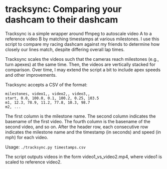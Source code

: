 # tracksync: Comparing your dashcam to their dashcam

Tracksync is a simple wrapper around ffmpeg to autoscale video A to a reference
video B by matching timestamps at various milestones. I use this script to
compare my racing dashcam against my friends to determine how closely our lines
match, despite differing overall lap times.

Tracksync scales the videos such that the cameras reach milestones (e.g., turn
apexes) at the same time. Then, the videos are vertically stacked for comparison.
Over time, I may extend the script a bit to include apex speeds and other
improvements.

Tracksync accepts a CSV of the format:

```
milestones, video1,, video2,, video3,,
start, 0.0, 100.0, 0.1, 100.2, 0.25, 103.5
m1, 12.3, 78.9, 11.2, 77.8, 10.3, 98.7
m2, ...
```

The first column is the milestone name. The second column indicates the basename of
the first video. The fourth column is the basename of the second video, and so on.
After the header row, each consecutive row indicates the milestone name and the
timestamp (in seconds) and speed (in mph) for each video.

Usage: `./tracksync.py timestamps.csv`

The script outputs videos in the form video1_vs_video2.mp4, where video1 is scaled
to reference video2.
